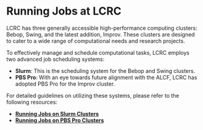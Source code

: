 # Running Jobs at LCRC

LCRC has three generally accessible high-performance computing clusters: Bebop, Swing, and the latest addition, Improv. These clusters are designed to cater to a wide range of computational needs and research projects.

To effectively manage and schedule computational tasks, LCRC employs two advanced job scheduling systems:

- **Slurm**: This is the scheduling system for the Bebop and Swing clusters.
- **PBS Pro**: With an eye towards future alignment with the ALCF, LCRC has adopted PBS Pro for the Improv cluster.

For detailed guidelines on utilizing these systems, please refer to the following resources:

- [**Running Jobs on Slurm Clusters**](slurm-clusters.md)
- [**Running Jobs on PBS Pro Clusters**](pbs-pro-clusters.md)
